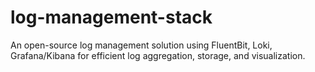 # log-management-stack
An open-source log management solution using FluentBit, Loki, Grafana/Kibana for efficient log aggregation, storage, and visualization.

